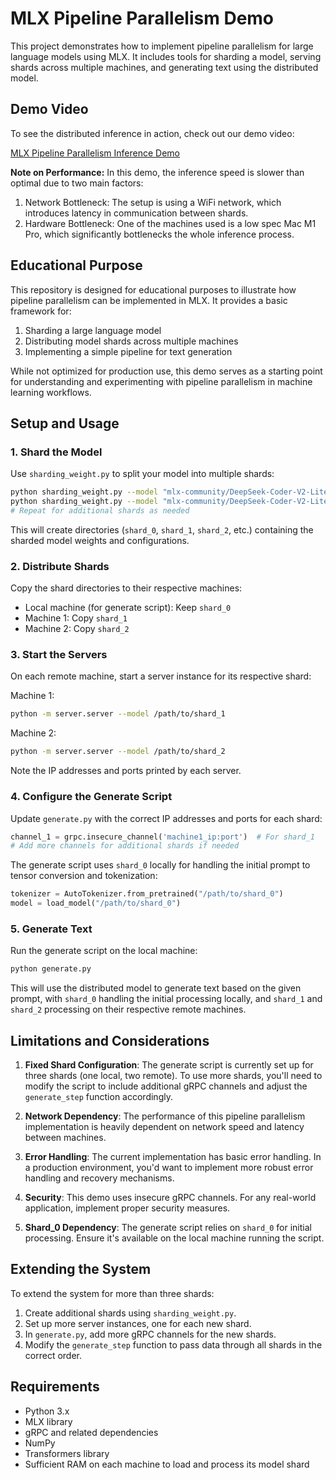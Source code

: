 # MLX Pipeline Parallelism Demo

This project demonstrates how to implement pipeline parallelism for large language models using MLX. It includes tools for sharding a model, serving shards across multiple machines, and generating text using the distributed model.

## Demo Video

To see the distributed inference in action, check out our demo video:

[MLX Pipeline Parallelism Inference Demo](https://www.youtube.com/watch?v=AgiqBfpkslI)

**Note on Performance:** In this demo, the inference speed is slower than optimal due to two main factors:

1. Network Bottleneck: The setup is using a WiFi network, which introduces latency in communication between shards.
2. Hardware Bottleneck: One of the machines used is a low spec Mac M1 Pro, which significantly bottlenecks the whole inference process.

## Educational Purpose

This repository is designed for educational purposes to illustrate how pipeline parallelism can be implemented in MLX. It provides a basic framework for:

1. Sharding a large language model
2. Distributing model shards across multiple machines
3. Implementing a simple pipeline for text generation

While not optimized for production use, this demo serves as a starting point for understanding and experimenting with pipeline parallelism in machine learning workflows.

## Setup and Usage

### 1. Shard the Model

Use `sharding_weight.py` to split your model into multiple shards:

```bash
python sharding_weight.py --model "mlx-community/DeepSeek-Coder-V2-Lite-Instruct-4bit-mlx" --output_dir shard_0 --start_layer 0 --end_layer 14 --total_layers 27
python sharding_weight.py --model "mlx-community/DeepSeek-Coder-V2-Lite-Instruct-4bit-mlx" --output_dir shard_1 --start_layer 14 --end_layer 27 --total_layers 27
# Repeat for additional shards as needed
```

This will create directories (`shard_0`, `shard_1`, `shard_2`, etc.) containing the sharded model weights and configurations.

### 2. Distribute Shards

Copy the shard directories to their respective machines:

- Local machine (for generate script): Keep `shard_0`
- Machine 1: Copy `shard_1`
- Machine 2: Copy `shard_2`

### 3. Start the Servers

On each remote machine, start a server instance for its respective shard:

Machine 1:

```bash
python -m server.server --model /path/to/shard_1
```

Machine 2:

```bash
python -m server.server --model /path/to/shard_2
```

Note the IP addresses and ports printed by each server.

### 4. Configure the Generate Script

Update `generate.py` with the correct IP addresses and ports for each shard:

```python
channel_1 = grpc.insecure_channel('machine1_ip:port')  # For shard_1
# Add more channels for additional shards if needed
```

The generate script uses `shard_0` locally for handling the initial prompt to tensor conversion and tokenization:

```python
tokenizer = AutoTokenizer.from_pretrained("/path/to/shard_0")
model = load_model("/path/to/shard_0")
```

### 5. Generate Text

Run the generate script on the local machine:

```bash
python generate.py
```

This will use the distributed model to generate text based on the given prompt, with `shard_0` handling the initial processing locally, and `shard_1` and `shard_2` processing on their respective remote machines.

## Limitations and Considerations

1. **Fixed Shard Configuration**: The generate script is currently set up for three shards (one local, two remote). To use more shards, you'll need to modify the script to include additional gRPC channels and adjust the `generate_step` function accordingly.

2. **Network Dependency**: The performance of this pipeline parallelism implementation is heavily dependent on network speed and latency between machines.

3. **Error Handling**: The current implementation has basic error handling. In a production environment, you'd want to implement more robust error handling and recovery mechanisms.

4. **Security**: This demo uses insecure gRPC channels. For any real-world application, implement proper security measures.

5. **Shard_0 Dependency**: The generate script relies on `shard_0` for initial processing. Ensure it's available on the local machine running the script.

## Extending the System

To extend the system for more than three shards:

1. Create additional shards using `sharding_weight.py`.
2. Set up more server instances, one for each new shard.
3. In `generate.py`, add more gRPC channels for the new shards.
4. Modify the `generate_step` function to pass data through all shards in the correct order.

## Requirements

- Python 3.x
- MLX library
- gRPC and related dependencies
- NumPy
- Transformers library
- Sufficient RAM on each machine to load and process its model shard
